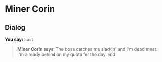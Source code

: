 # Miner Corin
## Dialog

**You say:** `hail`



>**Miner Corin says:** The boss catches me slackin' and I'm dead meat.  I'm already behind on my quota fer the day.
end
